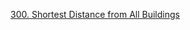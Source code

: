 [300. Shortest Distance from All Buildings](https://leetcode.com/problems/shortest-distance-from-all-buildings/)
